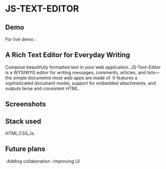 # JS-TEXT-EDITOR


 
 ## Demo
 For live demo : 
 
## A Rich Text Editor for Everyday Writing
Compose beautifully formatted text in your web application. JS-Text-Editor is a WYSIWYG editor for writing messages, comments, articles, and lists—the simple documents most web apps are made of. It features a sophisticated document model, support for embedded attachments, and outputs terse and consistent HTML.

## Screenshots


## Stack used
HTML,CSS,Js.

## Future plans
  -Adding collaboration
  -improving UI
